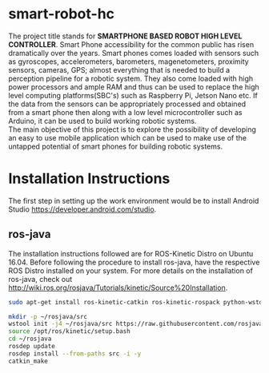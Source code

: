 # smart-robot-hc
The project title stands for **SMARTPHONE BASED ROBOT HIGH LEVEL CONTROLLER**. Smart Phone accessibility for the common public has risen dramatically over the years. Smart phones comes loaded with sensors such as gyroscopes, accelerometers, barometers, magenetometers, proximity sensors, cameras, GPS; almost everything that is needed to build a perception pipeline for a robotic system. They also come loaded with high power processors and ample RAM and thus can be used to replace the high level computing platforms(SBC's) such as Raspberry Pi, Jetson Nano etc. If the data from the sensors can be appropriately processed and obtained from a smart phone then along with a low level microcontroller such as Arduino, it can be used to build working robotic systems.  
The main objective of this project is to explore the possibility of developing an easy to use mobile application which can be used to make use of the untapped potential of smart phones for building robotic systems. 


# Installation Instructions
The first step in setting up the work environment would be to install Android Studio https://developer.android.com/studio.

## ros-java 
The installation instructions followed are for ROS-Kinetic Distro on Ubuntu 16.04. Before following the procedure to install ros-java, have the respective ROS Distro installed on your system. For more details on the installation of ros-java, check out http://wiki.ros.org/rosjava/Tutorials/kinetic/Source%20Installation. 

```bash
sudo apt-get install ros-kinetic-catkin ros-kinetic-rospack python-wstool openjdk-8-jdk
```
```bash
mkdir -p ~/rosjava/src
wstool init -j4 ~/rosjava/src https://raw.githubusercontent.com/rosjava/rosjava/kinetic/rosjava.rosinstall
source /opt/ros/kinetic/setup.bash
cd ~/rosjava
rosdep update
rosdep install --from-paths src -i -y
catkin_make
```
